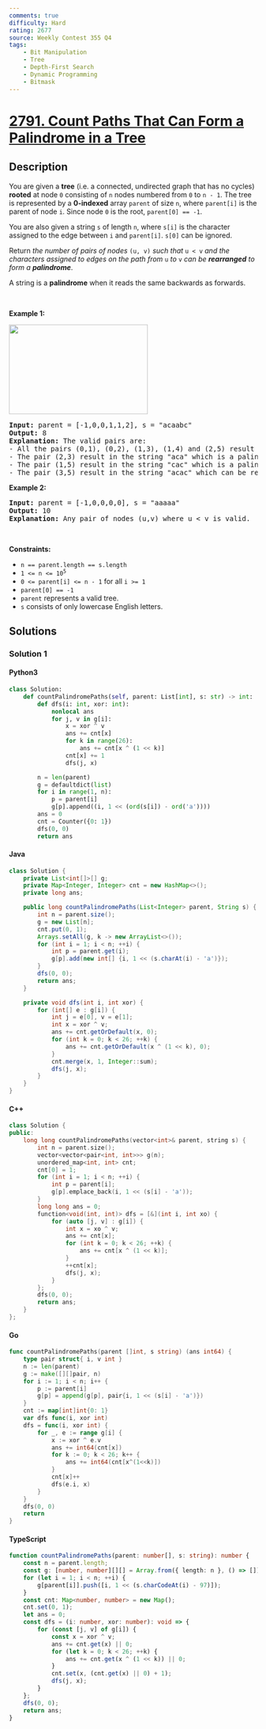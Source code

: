```yaml
---
comments: true
difficulty: Hard
rating: 2677
source: Weekly Contest 355 Q4
tags:
    - Bit Manipulation
    - Tree
    - Depth-First Search
    - Dynamic Programming
    - Bitmask
---
```


<!-- problem:start -->

# [2791. Count Paths That Can Form a Palindrome in a Tree](https://leetcode.com/problems/count-paths-that-can-form-a-palindrome-in-a-tree)

## Description

<!-- description:start -->

<p>You are given a <strong>tree</strong> (i.e. a connected, undirected graph that has no cycles) <strong>rooted</strong> at node <code>0</code> consisting of <code>n</code> nodes numbered from <code>0</code> to <code>n - 1</code>. The tree is represented by a <strong>0-indexed</strong> array <code>parent</code> of size <code>n</code>, where <code>parent[i]</code> is the parent of node <code>i</code>. Since node <code>0</code> is the root, <code>parent[0] == -1</code>.</p>

<p>You are also given a string <code>s</code> of length <code>n</code>, where <code>s[i]</code> is the character assigned to the edge between <code>i</code> and <code>parent[i]</code>. <code>s[0]</code> can be ignored.</p>

<p>Return <em>the number of pairs of nodes </em><code>(u, v)</code><em> such that </em><code>u &lt; v</code><em> and the characters assigned to edges on the path from </em><code>u</code><em> to </em><code>v</code><em> can be <strong>rearranged</strong> to form a <strong>palindrome</strong></em>.</p>

<p>A string is a <strong>palindrome</strong> when it reads the same backwards as forwards.</p>

<p>&nbsp;</p>
<p><strong class="example">Example 1:</strong></p>

<p><img alt="" src="https://fastly.jsdelivr.net/gh/doocs/leetcode@main/solution/2700-2799/2791.Count%20Paths%20That%20Can%20Form%20a%20Palindrome%20in%20a%20Tree/images/treedrawio-8drawio.png" style="width: 281px; height: 181px;" /></p>

<pre>
<strong>Input:</strong> parent = [-1,0,0,1,1,2], s = &quot;acaabc&quot;
<strong>Output:</strong> 8
<strong>Explanation:</strong> The valid pairs are:
- All the pairs (0,1), (0,2), (1,3), (1,4) and (2,5) result in one character which is always a palindrome.
- The pair (2,3) result in the string &quot;aca&quot; which is a palindrome.
- The pair (1,5) result in the string &quot;cac&quot; which is a palindrome.
- The pair (3,5) result in the string &quot;acac&quot; which can be rearranged into the palindrome &quot;acca&quot;.
</pre>

<p><strong class="example">Example 2:</strong></p>

<pre>
<strong>Input:</strong> parent = [-1,0,0,0,0], s = &quot;aaaaa&quot;
<strong>Output:</strong> 10
<strong>Explanation:</strong> Any pair of nodes (u,v) where u &lt; v is valid.
</pre>

<p>&nbsp;</p>
<p><strong>Constraints:</strong></p>

<ul>
	<li><code>n == parent.length == s.length</code></li>
	<li><code>1 &lt;= n &lt;= 10<sup>5</sup></code></li>
	<li><code>0 &lt;= parent[i] &lt;= n - 1</code> for all <code>i &gt;= 1</code></li>
	<li><code>parent[0] == -1</code></li>
	<li><code>parent</code> represents a valid tree.</li>
	<li><code>s</code> consists of only lowercase English letters.</li>
</ul>

<!-- description:end -->

## Solutions

<!-- solution:start -->

### Solution 1

<!-- tabs:start -->

#### Python3

```python
class Solution:
    def countPalindromePaths(self, parent: List[int], s: str) -> int:
        def dfs(i: int, xor: int):
            nonlocal ans
            for j, v in g[i]:
                x = xor ^ v
                ans += cnt[x]
                for k in range(26):
                    ans += cnt[x ^ (1 << k)]
                cnt[x] += 1
                dfs(j, x)

        n = len(parent)
        g = defaultdict(list)
        for i in range(1, n):
            p = parent[i]
            g[p].append((i, 1 << (ord(s[i]) - ord('a'))))
        ans = 0
        cnt = Counter({0: 1})
        dfs(0, 0)
        return ans
```

#### Java

```java
class Solution {
    private List<int[]>[] g;
    private Map<Integer, Integer> cnt = new HashMap<>();
    private long ans;

    public long countPalindromePaths(List<Integer> parent, String s) {
        int n = parent.size();
        g = new List[n];
        cnt.put(0, 1);
        Arrays.setAll(g, k -> new ArrayList<>());
        for (int i = 1; i < n; ++i) {
            int p = parent.get(i);
            g[p].add(new int[] {i, 1 << (s.charAt(i) - 'a')});
        }
        dfs(0, 0);
        return ans;
    }

    private void dfs(int i, int xor) {
        for (int[] e : g[i]) {
            int j = e[0], v = e[1];
            int x = xor ^ v;
            ans += cnt.getOrDefault(x, 0);
            for (int k = 0; k < 26; ++k) {
                ans += cnt.getOrDefault(x ^ (1 << k), 0);
            }
            cnt.merge(x, 1, Integer::sum);
            dfs(j, x);
        }
    }
}
```

#### C++

```cpp
class Solution {
public:
    long long countPalindromePaths(vector<int>& parent, string s) {
        int n = parent.size();
        vector<vector<pair<int, int>>> g(n);
        unordered_map<int, int> cnt;
        cnt[0] = 1;
        for (int i = 1; i < n; ++i) {
            int p = parent[i];
            g[p].emplace_back(i, 1 << (s[i] - 'a'));
        }
        long long ans = 0;
        function<void(int, int)> dfs = [&](int i, int xo) {
            for (auto [j, v] : g[i]) {
                int x = xo ^ v;
                ans += cnt[x];
                for (int k = 0; k < 26; ++k) {
                    ans += cnt[x ^ (1 << k)];
                }
                ++cnt[x];
                dfs(j, x);
            }
        };
        dfs(0, 0);
        return ans;
    }
};
```

#### Go

```go
func countPalindromePaths(parent []int, s string) (ans int64) {
	type pair struct{ i, v int }
	n := len(parent)
	g := make([][]pair, n)
	for i := 1; i < n; i++ {
		p := parent[i]
		g[p] = append(g[p], pair{i, 1 << (s[i] - 'a')})
	}
	cnt := map[int]int{0: 1}
	var dfs func(i, xor int)
	dfs = func(i, xor int) {
		for _, e := range g[i] {
			x := xor ^ e.v
			ans += int64(cnt[x])
			for k := 0; k < 26; k++ {
				ans += int64(cnt[x^(1<<k)])
			}
			cnt[x]++
			dfs(e.i, x)
		}
	}
	dfs(0, 0)
	return
}
```

#### TypeScript

```ts
function countPalindromePaths(parent: number[], s: string): number {
    const n = parent.length;
    const g: [number, number][][] = Array.from({ length: n }, () => []);
    for (let i = 1; i < n; ++i) {
        g[parent[i]].push([i, 1 << (s.charCodeAt(i) - 97)]);
    }
    const cnt: Map<number, number> = new Map();
    cnt.set(0, 1);
    let ans = 0;
    const dfs = (i: number, xor: number): void => {
        for (const [j, v] of g[i]) {
            const x = xor ^ v;
            ans += cnt.get(x) || 0;
            for (let k = 0; k < 26; ++k) {
                ans += cnt.get(x ^ (1 << k)) || 0;
            }
            cnt.set(x, (cnt.get(x) || 0) + 1);
            dfs(j, x);
        }
    };
    dfs(0, 0);
    return ans;
}
```

<!-- tabs:end -->

<!-- solution:end -->

<!-- problem:end -->
